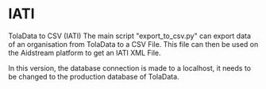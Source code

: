 # IATI
TolaData to CSV (IATI)
The main script "export_to_csv.py" can export data of an organisation from TolaData to a CSV File. 
This file can then be used on the Aidstream platform to get an IATI XML File.

In this version, the database connection is made to a localhost, it needs to be changed to the production database of TolaData.
